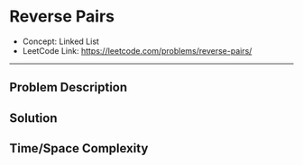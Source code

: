 # Reverse Pairs

- Concept: Linked List
- LeetCode Link: https://leetcode.com/problems/reverse-pairs/

---

## Problem Description

## Solution

## Time/Space Complexity

